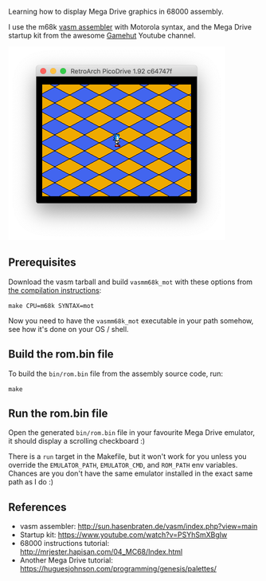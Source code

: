 Learning how to display Mega Drive graphics in 68000 assembly.

I use the m68k [vasm assembler](http://sun.hasenbraten.de/vasm/index.php?view=main) with Motorola syntax, and the Mega Drive startup kit from the awesome [Gamehut](https://www.youtube.com/channel/UCfVFSjHQ57zyxajhhRc7i0g) Youtube channel.

<img src="images/Screenshot.png" width="435px" height="auto">

## Prerequisites

Download the vasm tarball and build `vasmm68k_mot` with these options from [the compilation instructions](http://sun.hasenbraten.de/vasm/index.php?view=compile):

    make CPU=m68k SYNTAX=mot

Now you need to have the `vasmm68k_mot` executable in your path somehow, see how it's done on your OS / shell.

## Build the rom.bin file

To build the `bin/rom.bin` file from the assembly source code, run:

    make

## Run the rom.bin file

Open the generated `bin/rom.bin` file in your favourite Mega Drive emulator, it should display a scrolling checkboard :)

There is a `run` target in the Makefile, but it won't work for you unless you override the `EMULATOR_PATH`, `EMULATOR_CMD`, and `ROM_PATH` env variables. Chances are you don't have the same emulator installed in the exact same path as I do :)

## References

- vasm assembler: <http://sun.hasenbraten.de/vasm/index.php?view=main>
- Startup kit: <https://www.youtube.com/watch?v=PSYhSmXBgIw>
- 68000 instructions tutorial: <http://mrjester.hapisan.com/04_MC68/Index.html>
- Another Mega Drive tutorial: <https://huguesjohnson.com/programming/genesis/palettes/>

